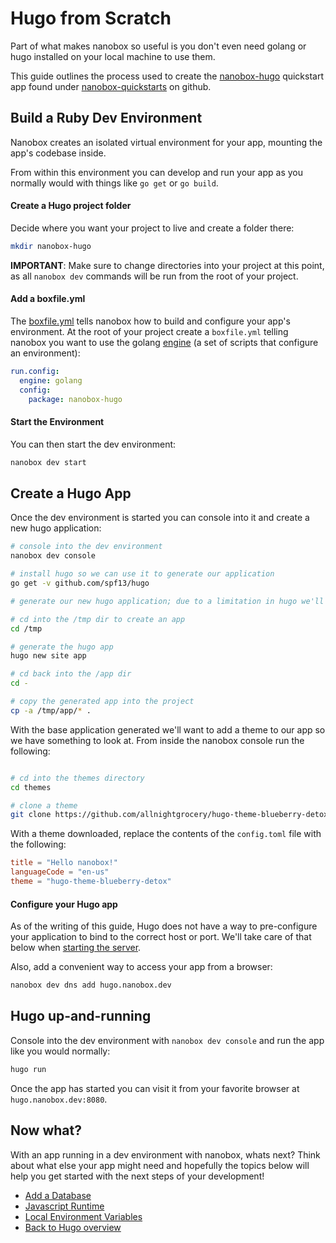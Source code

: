 # Hugo from Scratch
Part of what makes nanobox so useful is you don't even need golang or hugo installed on your local machine to use them.

This guide outlines the process used to create the <a href="https://github.com/nanobox-quickstarts/nanobox-hugo" target="\_blank">nanobox-hugo</a> quickstart app found under <a href="https://github.com/nanobox-quickstarts" target="\_blank">nanobox-quickstarts</a> on github.

## Build a Ruby Dev Environment
Nanobox creates an isolated virtual environment for your app, mounting the app's codebase inside.

From within this environment you can develop and run your app as you normally would with things like `go get` or `go build`.

#### Create a Hugo project folder
Decide where you want your project to live and create a folder there:

```bash
mkdir nanobox-hugo
```

**IMPORTANT**: Make sure to change directories into your project at this point, as all `nanobox dev` commands will be run from the root of your project.

#### Add a boxfile.yml
The <a href="https://docs.nanobox.io/boxfile/" target="\_blank">boxfile.yml</a> tells nanobox how to build and configure your app's environment. At the root of your project create a `boxfile.yml` telling nanobox you want to use the golang <a href="https://docs.nanobox.io/engines/" target="\_blank">engine</a> (a set of scripts that configure an environment):

```yaml
run.config:
  engine: golang
  config:
    package: nanobox-hugo
```

#### Start the Environment
You can then start the dev environment:

```bash
nanobox dev start
```

## Create a Hugo App
Once the dev environment is started you can console into it and create a new hugo application:

```bash
# console into the dev environment
nanobox dev console

# install hugo so we can use it to generate our application
go get -v github.com/spf13/hugo

# generate our new hugo application; due to a limitation in hugo we'll have to generate our app in another folder and move it where we want it

# cd into the /tmp dir to create an app
cd /tmp

# generate the hugo app
hugo new site app

# cd back into the /app dir
cd -

# copy the generated app into the project
cp -a /tmp/app/* .
```

With the base application generated we'll want to add a theme to our app so we have something to look at. From inside the nanobox console run the following:

```bash

# cd into the themes directory
cd themes

# clone a theme
git clone https://github.com/allnightgrocery/hugo-theme-blueberry-detox.git
```

With a theme downloaded, replace the contents of the `config.toml` file with the following:

```toml
title = "Hello nanobox!"
languageCode = "en-us"
theme = "hugo-theme-blueberry-detox"
```

#### Configure your Hugo app
As of the writing of this guide, Hugo does not have a way to pre-configure your application to bind to the correct host or port. We'll take care of that below when [starting the server](#hugo-up-and-running).

Also, add a convenient way to access your app from a browser:

```bash
nanobox dev dns add hugo.nanobox.dev
```

## Hugo up-and-running
Console into the dev environment with `nanobox dev console` and run the app like you would normally:

```bash
hugo run
```

Once the app has started you can visit it from your favorite browser at `hugo.nanobox.dev:8080`.

## Now what?
With an app running in a dev environment with nanobox, whats next? Think about what else your app might need and hopefully the topics below will help you get started with the next steps of your development!

* [Add a Database](/golang/hugo/next-steps/add-a-database)
* [Javascript Runtime](/golang/hugo/next-steps/javascript-runtime)
* [Local Environment Variables](/golang/hugo/next-steps/local-evars)
* [Back to Hugo overview](/golang/hugo)
